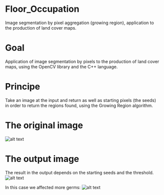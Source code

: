 # Floor_Occupation
Image segmentation by pixel aggregation (growing region), application to the production of land cover maps.

# Goal
Application of image segmentation by pixels to the production of land cover maps, using the OpenCV library and the C++ language.

# Principe 
Take an image at the input and return as well as starting pixels (the seeds) in order to return the regions found, using the Growing Region algorithm.

# The original image
![alt text](https://github.com/LyamoudiIlias/Floor_Occupation/blob/main/img.jpeg)

# The output image 

The result in the output depends on the starting seeds and the threshold.
![alt text](https://github.com/LyamoudiIlias/Floor_Occupation/blob/main/output_img.jpeg)

In this case we affected more germs:
![alt text](https://github.com/LyamoudiIlias/Floor_Occupation/blob/main/output_test.jpeg)
